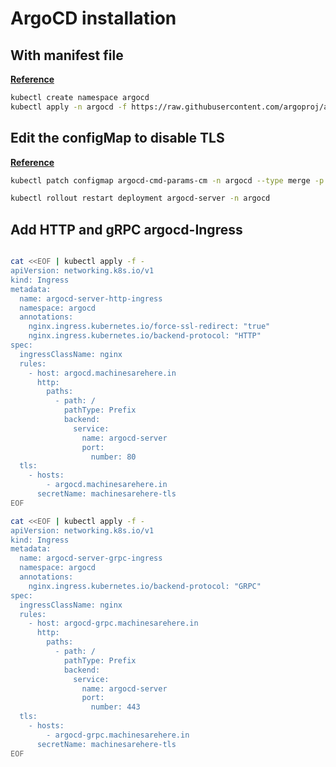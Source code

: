 # ArgoCD installation 

## With manifest file

**[Reference](https://argo-cd.readthedocs.io/en/stable/getting_started/)**

``` bash
kubectl create namespace argocd
kubectl apply -n argocd -f https://raw.githubusercontent.com/argoproj/argo-cd/stable/manifests/install.yaml
```

## Edit the configMap to disable TLS

**[Reference](https://argo-cd.readthedocs.io/en/latest/operator-manual/ingress/#option-2-ssl-termination-at-ingress-controller)**

```bash
kubectl patch configmap argocd-cmd-params-cm -n argocd --type merge -p '{"data":{"server.insecure":"true"}}'

kubectl rollout restart deployment argocd-server -n argocd
```


## Add HTTP and gRPC argocd-Ingress

```bash

cat <<EOF | kubectl apply -f -
apiVersion: networking.k8s.io/v1
kind: Ingress
metadata:
  name: argocd-server-http-ingress
  namespace: argocd
  annotations:
    nginx.ingress.kubernetes.io/force-ssl-redirect: "true"
    nginx.ingress.kubernetes.io/backend-protocol: "HTTP"
spec:
  ingressClassName: nginx
  rules:
    - host: argocd.machinesarehere.in
      http:
        paths:
          - path: /
            pathType: Prefix
            backend:
              service:
                name: argocd-server
                port:
                  number: 80
  tls:
    - hosts:
        - argocd.machinesarehere.in
      secretName: machinesarehere-tls
EOF

cat <<EOF | kubectl apply -f -
apiVersion: networking.k8s.io/v1
kind: Ingress
metadata:
  name: argocd-server-grpc-ingress
  namespace: argocd
  annotations:
    nginx.ingress.kubernetes.io/backend-protocol: "GRPC"
spec:
  ingressClassName: nginx
  rules:
    - host: argocd-grpc.machinesarehere.in
      http:
        paths:
          - path: /
            pathType: Prefix
            backend:
              service:
                name: argocd-server
                port:
                  number: 443
  tls:
    - hosts:
        - argocd-grpc.machinesarehere.in
      secretName: machinesarehere-tls
EOF
```      

